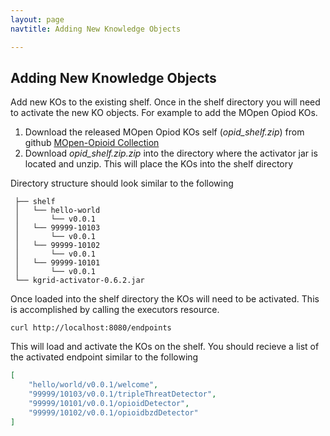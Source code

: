 ```yaml
---
layout: page
navtitle: Adding New Knowledge Objects

---
```


## Adding New Knowledge Objects

Add new KOs to the existing shelf. Once in the shelf directory you will need to activate the new 
KO objects.  For example to add the MOpen Opiod KOs.

1. Download the released MOpen Opiod KOs self (_opid_shelf.zip_) from github [MOpen-Opioid Collection](https://github.com/kgrid/mopen-opioid-collection/releases/latest)
1. Download _opid_shelf.zip.zip_ into the directory where the activator jar is located and unzip.  This will place the KOs into the shelf directory

Directory structure should look similar to the following

```     
 ├── shelf
 │   └── hello-world  
 │       └── v0.0.1 
 │   └── 99999-10103
 │       └── v0.0.1   
 │   └── 99999-10102
 │       └── v0.0.1   
 │   └── 99999-10101
 │       └── v0.0.1   
 └── kgrid-activator-0.6.2.jar
```

Once loaded into the shelf directory the KOs will need to be activated.  This is accomplished by calling the executors resource.  

```curl http://localhost:8080/endpoints```

This will load and activate the KOs on the shelf.  You should recieve a list of the activated endpoint similar to the following 

```json
[
    "hello/world/v0.0.1/welcome",
    "99999/10103/v0.0.1/tripleThreatDetector",
    "99999/10101/v0.0.1/opioidDetector",
    "99999/10102/v0.0.1/opioidbzdDetector"
]
```